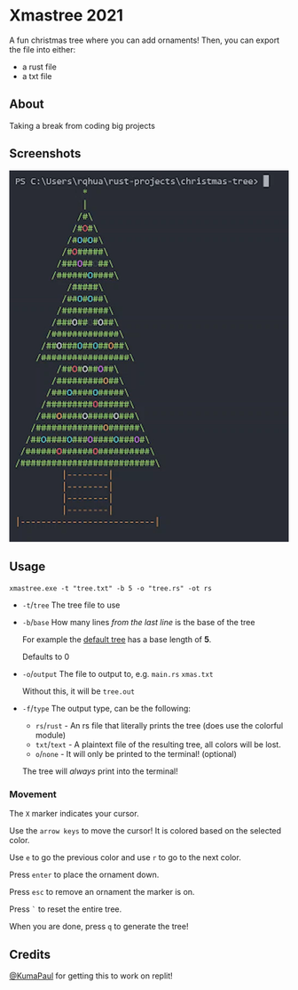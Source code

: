 # Xmastree 2021
A fun christmas tree where you can add ornaments! Then, you can export the file into either:
- a rust file
- a txt file

## About
Taking a break from coding big projects

## Screenshots
![Tree](./static/tree.png)

## Usage
```
xmastree.exe -t "tree.txt" -b 5 -o "tree.rs" -ot rs
```

* `-t`/`tree` The tree file to use
* `-b`/`base` How many lines *from the last line* is the base of the tree
    
    For example the [default tree](./src/tree.txt) has a base length of **5**.

    Defaults to 0

* `-o`/`output` The file to output to, e.g. `main.rs` `xmas.txt`

    Without this, it will be `tree.out`

* `-f`/`type` The output type, can be the following:
    * `rs`/`rust` - An rs file that literally prints the tree (does use the colorful module)
    * `txt`/`text` - A plaintext file of the resulting tree, all colors will be lost.
    * `o`/`none` - It will only be printed to the terminal! (optional)

    The tree will *always* print into the terminal!

### Movement
The `X` marker indicates your cursor. 

Use the `arrow keys` to move the cursor! It is colored based on the selected color.

Use `e` to go the previous color and use `r` to go to the next color.

Press `enter` to place the ornament down.

Press `esc` to remove an ornament the marker is on.

Press `` ` `` to reset the entire tree.

When you are done, press `q` to generate the tree!

## Credits
[@KumaPaul](https://replit.com/@KumuPaul) for getting this to work on replit!
